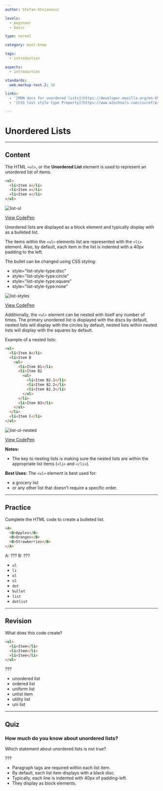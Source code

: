 ```yaml
---
author: Stefan-Stojanovic

levels:
  - beginner
  - basic

type: normal

category: must-know

tags:
  - introduction

aspects:
  - introduction

standards:
  web.markup-text.2: 10

links:
  - '[MDN docs for unordered lists](https://developer.mozilla.org/en-US/docs/Web/HTML/Element/ul){website}'
  - '[CSS list style type Property](https://www.w3schools.com/cssref/pr_list-style-type.asp){website}'

---
```

# Unordered Lists
---
## Content

The HTML `<ul>`, or the **Unordered List** element is used to represent an unordered list of items.
```html
<ul>
  <li>Item x</li>
  <li>Item x</li>
  <li>Item x</li>
</ul>
```
![list-ul](%3Csvg%20xmlns%3D%22http%3A%2F%2Fwww.w3.org%2F2000%2Fsvg%22%20width%3D%22320%22%20height%3D%2288%22%3E%3Cg%20fill%3D%22none%22%20fill-rule%3D%22evenodd%22%3E%3Crect%20width%3D%22320%22%20height%3D%2288%22%20fill%3D%22%23FFF%22%20rx%3D%229%22%2F%3E%3Ctext%20fill%3D%22%23000%22%20font-family%3D%22ArialMT%2C%20Arial%22%20font-size%3D%2216%22%3E%3Ctspan%20x%3D%2217%22%20y%3D%2232%22%3E%20%E2%80%A2%20Item%20x%3C%2Ftspan%3E%20%3Ctspan%20x%3D%2217%22%20y%3D%2249%22%3E%20%E2%80%A2%20Item%20x%3C%2Ftspan%3E%20%3Ctspan%20x%3D%2217%22%20y%3D%2266%22%3E%20%E2%80%A2%20Item%20x%3C%2Ftspan%3E%3C%2Ftext%3E%3C%2Fg%3E%3C%2Fsvg%3E)

[View CodePen](https://codepen.io/enkidevs/pen/zLwOLq)

Unordered lists are displayed as a block element and typically display with as a bulleted list.

The items within the `<ul>` elements list are represented with the `<li>` element. Also, by default, each item in the list is indented with a 40px padding to the left.

The bullet can be changed using CSS styling:
  - style="list-style-type:disc"
  - style="list-style-type:circle"
  - style="list-style-type:square"
  - style="list-style-type:none"

![list-styles](%3Csvg%20xmlns%3D%22http%3A%2F%2Fwww.w3.org%2F2000%2Fsvg%22%20width%3D%22320%22%20height%3D%22101%22%3E%3Cg%20fill%3D%22none%22%20fill-rule%3D%22evenodd%22%3E%3Crect%20width%3D%22320%22%20height%3D%22101%22%20fill%3D%22%23FFF%22%20rx%3D%229%22%2F%3E%3Ccircle%20cx%3D%2222.5%22%20cy%3D%2227.5%22%20r%3D%222.5%22%20fill%3D%22%23000%22%2F%3E%3Ccircle%20cx%3D%2222.25%22%20cy%3D%2244.25%22%20r%3D%222.25%22%20stroke%3D%22%23000%22%2F%3E%3Ctext%20fill%3D%22%23000%22%20font-family%3D%22ArialMT%2C%20Arial%22%20font-size%3D%2216%22%3E%3Ctspan%20x%3D%2237%22%20y%3D%2232%22%3Edisc%3C%2Ftspan%3E%20%3Ctspan%20x%3D%2237%22%20y%3D%2249%22%3Ecircle%3C%2Ftspan%3E%20%3Ctspan%20x%3D%2237%22%20y%3D%2266%22%3Esquare%3C%2Ftspan%3E%20%3Ctspan%20x%3D%2237%22%20y%3D%2283%22%3Enone%3C%2Ftspan%3E%3C%2Ftext%3E%3Cpath%20fill%3D%22%23000%22%20d%3D%22M20%2059h4.5v4.5H20z%22%2F%3E%3C%2Fg%3E%3C%2Fsvg%3E)


[View CodePen](https://codepen.io/enkidevs/pen/qKMMyr)

Additionally, the `<ul>` element can be nested with itself any number of times. The primary unordered list is displayed with the discs by default,  nested lists will display with the circles by default, nested lists within nested lists will display with the squares by default.

Example of a nested lists:
```html
<ul>
  <li>Item A</li>
  <li>Item B
    <ul>
      <li>Item B1</li>
      <li>Item B2
        <ul>
          <li>Item B2.1</li>
          <li>Item B2.2</li>
          <li>Item B2.3</li>
        </ul>
      </li>
      <li>Item B3</li>
    </ul>
  </li>
  <li>Item C</li>
</ul>
```

![list-ul-nested](%3Csvg%20xmlns%3D%22http%3A%2F%2Fwww.w3.org%2F2000%2Fsvg%22%20width%3D%22320%22%20height%3D%22188%22%3E%3Cg%20fill%3D%22none%22%20fill-rule%3D%22evenodd%22%3E%3Crect%20width%3D%22320%22%20height%3D%22188%22%20fill%3D%22%23FFF%22%20rx%3D%229%22%2F%3E%3Cpath%20fill%3D%22%23000%22%20d%3D%22M35.63281%2025.39063c0-.54688.19401-1.01302.58203-1.39844.38803-.38542.85287-.57813%201.39453-.57813.54688%200%201.01433.1927%201.40235.57813.38802.38542.58203.85156.58203%201.39843%200%20.54688-.194%201.01433-.58203%201.40235-.38802.38802-.85547.58203-1.40234.58203-.54167%200-1.00651-.194-1.39454-.58203-.38802-.38802-.58203-.85547-.58203-1.40235zM46.32031%2031V19.54687h1.51563V31H46.3203zm7.07813-1.25781l.20312%201.24218c-.39583.08334-.75.125-1.0625.125-.51042%200-.90625-.08072-1.1875-.24218s-.47916-.3737-.59375-.63672c-.11458-.26302-.17187-.8164-.17187-1.66016v-4.77343h-1.03125v-1.09376h1.03125v-2.05468l1.39843-.84375v2.89843h1.41407v1.09376h-1.41407v4.85156c0%20.40104.02474.65885.07422.77343.04948.11459.13021.20573.2422.27344.11197.06771.27213.10157.48046.10157.15625%200%20.36198-.01823.61719-.0547zm7.05468-1.41407l1.45313.1797c-.22917.84896-.65364%201.5078-1.27344%201.97656-.6198.46875-1.41145.70312-2.375.70312-1.21355%200-2.17578-.3737-2.88672-1.1211-.71094-.7474-1.0664-1.79556-1.0664-3.14453%200-1.39584.35937-2.47916%201.07812-3.25.71876-.77083%201.65104-1.15624%202.79688-1.15624%201.10938%200%202.01562.3776%202.71875%201.1328.70313.75522%201.05468%201.8177%201.05468%203.1875%200%20.08334-.0026.20834-.0078.375h-6.1875c.05208.91147.30989%201.60938.77343%202.09376.46354.48437%201.04166.72656%201.73438.72656.51562%200%20.95572-.13542%201.3203-.40625.3646-.27083.65365-.70312.8672-1.29688zm-4.61718-2.27343h4.63281c-.0625-.69792-.23958-1.22135-.53125-1.57032-.44792-.54166-1.02864-.8125-1.74219-.8125-.64583%200-1.1888.21615-1.6289.64844-.44011.4323-.6836%201.01042-.73047%201.73438zM63.67187%2031v-8.29688h1.25782v1.16407c.26042-.40625.60677-.73307%201.03906-.98047.4323-.2474.92448-.3711%201.47656-.3711.61459%200%201.11849.1276%201.51172.38282.39323.2552.67057.61197.83203%201.07031.65626-.96875%201.51041-1.45313%202.5625-1.45313.82292%200%201.45573.22787%201.89844.6836.44271.45573.66406%201.15755.66406%202.10547V31h-1.39844v-5.22656c0-.5625-.04557-.96745-.13671-1.21485-.09115-.2474-.25651-.44661-.4961-.59765-.23958-.15104-.52083-.22657-.84375-.22657-.58333%200-1.0677.19401-1.45312.58204-.38542.38802-.57813%201.0091-.57813%201.86328V31h-1.40625v-5.39063c0-.625-.11458-1.09374-.34375-1.40624-.22917-.3125-.60416-.46876-1.125-.46876-.39583%200-.76171.10417-1.09765.3125-.33594.20834-.57943.51302-.73047.91407-.15104.40104-.22656.97916-.22656%201.73437V31h-1.40626zm15.8125%200l4.39844-11.45313h1.63281L90.20313%2031h-1.72656l-1.33594-3.46875h-4.78906L81.09375%2031h-1.60938zm3.3047-4.70313h3.8828l-1.1953-3.17187c-.3646-.96355-.63542-1.7552-.8125-2.375-.14584.73438-.35157%201.46354-.6172%202.1875l-1.2578%203.35938zM35.6328%2042.39064c0-.54688.19401-1.01302.58203-1.39844.38803-.38542.85287-.57813%201.39453-.57813.54688%200%201.01433.1927%201.40235.57813.38802.38542.58203.85156.58203%201.39843%200%20.54688-.194%201.01433-.58203%201.40235-.38802.38802-.85547.58203-1.40234.58203-.54167%200-1.00651-.194-1.39454-.58203-.38802-.38802-.58203-.85547-.58203-1.40234zM46.32031%2048V36.54687h1.51563V48H46.3203zm7.07813-1.25781l.20312%201.24218c-.39583.08334-.75.125-1.0625.125-.51042%200-.90625-.08072-1.1875-.24218s-.47916-.3737-.59375-.63672c-.11458-.26302-.17187-.8164-.17187-1.66016v-4.77343h-1.03125v-1.09376h1.03125v-2.05468l1.39843-.84375v2.89843h1.41407v1.09376h-1.41407v4.85156c0%20.40104.02474.65885.07422.77343.04948.11459.13021.20573.2422.27344.11197.06771.27213.10157.48046.10157.15625%200%20.36198-.01823.61719-.0547zm7.05468-1.41407l1.45313.1797c-.22917.84896-.65364%201.5078-1.27344%201.97655-.6198.46876-1.41145.70313-2.375.70313-1.21355%200-2.17578-.3737-2.88672-1.1211-.71094-.7474-1.0664-1.79556-1.0664-3.14453%200-1.39584.35937-2.47916%201.07812-3.25.71876-.77083%201.65104-1.15624%202.79688-1.15624%201.10938%200%202.01562.3776%202.71875%201.1328.70313.75522%201.05468%201.8177%201.05468%203.1875%200%20.08334-.0026.20834-.0078.375h-6.1875c.05208.91147.30989%201.60938.77343%202.09376.46354.48437%201.04166.72656%201.73438.72656.51562%200%20.95572-.13542%201.3203-.40625.3646-.27083.65365-.70312.8672-1.29688zm-4.61718-2.27343h4.63281c-.0625-.69792-.23958-1.22135-.53125-1.57032-.44792-.54166-1.02864-.8125-1.74219-.8125-.64583%200-1.1888.21615-1.6289.64844-.44011.4323-.6836%201.01042-.73047%201.73438zM63.67187%2048v-8.29688h1.25782v1.16407c.26042-.40625.60677-.73307%201.03906-.98047.4323-.2474.92448-.3711%201.47656-.3711.61459%200%201.11849.1276%201.51172.38282.39323.2552.67057.61197.83203%201.07031.65626-.96875%201.51041-1.45313%202.5625-1.45313.82292%200%201.45573.22787%201.89844.6836.44271.45573.66406%201.15755.66406%202.10547V48h-1.39844v-5.22656c0-.5625-.04557-.96745-.13671-1.21485-.09115-.2474-.25651-.44661-.4961-.59765-.23958-.15104-.52083-.22657-.84375-.22657-.58333%200-1.0677.19401-1.45312.58204-.38542.38802-.57813%201.0091-.57813%201.86328V48h-1.40625v-5.39063c0-.625-.11458-1.09374-.34375-1.40624-.22917-.3125-.60416-.46876-1.125-.46876-.39583%200-.76171.10417-1.09765.3125-.33594.20834-.57943.51302-.73047.91407-.15104.40104-.22656.97916-.22656%201.73437V48h-1.40626zm17.89063%200V36.54687h4.29688c.875%200%201.57682.11589%202.10546.34766.52865.23177.94271.58854%201.2422%201.07031.29947.48178.44921.98568.44921%201.51172%200%20.48959-.13281.95052-.39844%201.38282-.26562.43229-.66666.78124-1.20312%201.04687.6927.20313%201.22526.54948%201.59765%201.03906.3724.48959.5586%201.0677.5586%201.73438%200%20.53646-.11328%201.03515-.33985%201.4961-.22656.46093-.5065.8164-.83984%201.0664-.33334.25-.7513.4388-1.2539.5664-.50261.1276-1.1185.19141-1.84766.19141H81.5625zm1.51563-6.64063h2.47656c.67188%200%201.15364-.04427%201.44531-.1328.38542-.1146.67578-.3047.8711-.57032.1953-.26563.29296-.59896.29296-1%200-.38021-.09114-.71484-.27344-1.0039-.18229-.28907-.4427-.48698-.78124-.59376-.33855-.10677-.91927-.16015-1.7422-.16015h-2.28906v3.46093zm0%205.28907h2.85156c.48958%200%20.83333-.01823%201.03125-.05469.34896-.0625.64062-.16667.875-.3125.23437-.14583.42708-.35807.57812-.63672.15104-.27865.22656-.60026.22656-.96484%200-.42709-.10937-.79818-.32812-1.11328-.21875-.3151-.52213-.53646-.91016-.66407-.38802-.1276-.9466-.1914-1.67578-.1914h-2.64844v3.9375zM55.39843%2057.75c.54168%200%201.00391.1914%201.38673.57422.38281.38281.57422.84505.57422%201.38672s-.1914%201.0039-.57422%201.38672c-.38282.38281-.84505.57422-1.38672.57422s-1.0039-.1914-1.38672-.57422c-.38282-.38282-.57422-.84505-.57422-1.38672s.1901-1.0039.57031-1.38672c.38021-.38282.84375-.57422%201.39063-.57422zm0%20.59375c-.3802%200-.70312.13411-.96874.40234-.26563.26823-.39844.58985-.39844.96485%200%20.3802.13411.70312.40234.96875.26823.26562.58985.39843.96485.39843s.69661-.1328.96484-.39843c.26823-.26563.40234-.58854.40234-.96875%200-.375-.1328-.69662-.39843-.96485-.26563-.26823-.58854-.40234-.96875-.40234zM64.17189%2065V53.54687h1.51562V65h-1.51563zM71.25%2063.74219l.20313%201.24218c-.39584.08334-.75.125-1.0625.125-.51042%200-.90625-.08072-1.1875-.24218-.28126-.16146-.47917-.3737-.59376-.63672-.11458-.26302-.17187-.8164-.17187-1.66016v-4.77343h-1.03125v-1.09376h1.03125v-2.05468l1.39844-.84375v2.89843H71.25v1.09376h-1.41406v4.85156c0%20.40104.02474.65885.07422.77343.04948.11459.1302.20573.24218.27344.11198.06771.27214.10157.48047.10157.15625%200%20.36198-.01823.61719-.0547zm7.05469-1.41407l1.45312.1797c-.22917.84896-.65364%201.5078-1.27344%201.97655-.61979.46876-1.41145.70313-2.375.70313-1.21354%200-2.17577-.3737-2.88671-1.1211-.71094-.7474-1.06641-1.79556-1.06641-3.14453%200-1.39584.35937-2.47916%201.07813-3.25.71875-.77083%201.65103-1.15624%202.79687-1.15624%201.10938%200%202.01562.3776%202.71875%201.1328.70313.75522%201.05469%201.8177%201.05469%203.1875%200%20.08334-.0026.20834-.00781.375h-6.1875c.05208.91147.30989%201.60938.77343%202.09376.46355.48437%201.04167.72656%201.73438.72656.51563%200%20.95572-.13542%201.32031-.40625.36459-.27083.65364-.70312.86719-1.29688zM73.6875%2060.0547h4.63281c-.0625-.69792-.23958-1.22135-.53125-1.57032-.44792-.54166-1.02864-.8125-1.74219-.8125-.64583%200-1.1888.21615-1.6289.64844-.4401.4323-.6836%201.01042-.73047%201.73438zM81.52344%2065v-8.29688h1.25781v1.16407c.26042-.40625.60677-.73307%201.03906-.98047.4323-.2474.92448-.3711%201.47656-.3711.6146%200%201.1185.1276%201.51172.38282.39323.2552.67058.61197.83204%201.07031.65625-.96875%201.5104-1.45313%202.5625-1.45313.82292%200%201.45572.22787%201.89843.6836.44271.45573.66406%201.15755.66406%202.10547V65H91.3672v-5.22656c0-.5625-.04557-.96745-.13672-1.21485-.09115-.2474-.25651-.44661-.4961-.59765-.23958-.15104-.52083-.22657-.84374-.22657-.58334%200-1.06771.19401-1.45313.58204-.38542.38802-.57813%201.0091-.57813%201.86328V65h-1.40624v-5.39063c0-.625-.11459-1.09374-.34376-1.40624-.22916-.3125-.60416-.46876-1.125-.46876-.39583%200-.76171.10417-1.09765.3125-.33594.20834-.57943.51302-.73047.91407-.15104.40104-.22656.97916-.22656%201.73437V65h-1.40625zm17.89062%200V53.54687h4.29688c.875%200%201.57682.11589%202.10547.34766.52864.23177.9427.58854%201.24218%201.07031.29948.48178.44922.98568.44922%201.51172%200%20.48959-.1328.95052-.39844%201.38282-.26562.43229-.66666.78124-1.20312%201.04687.69271.20313%201.22526.54948%201.59766%201.03906.3724.48959.55859%201.0677.55859%201.73438%200%20.53646-.11328%201.03515-.33984%201.4961-.22657.46093-.50651.8164-.83985%201.0664-.33333.25-.7513.4388-1.2539.5664-.50261.1276-1.11849.19141-1.84766.19141h-4.36719zm1.51563-6.64063h2.47656c.67188%200%201.15364-.04427%201.44531-.1328.38542-.1146.67578-.3047.8711-.57032.19531-.26563.29296-.59896.29296-1%200-.38021-.09114-.71484-.27343-1.0039-.1823-.28907-.4427-.48698-.78125-.59376-.33855-.10677-.91927-.16015-1.74219-.16015h-2.28906v3.46093zm0%205.28907h2.85156c.48959%200%20.83333-.01823%201.03125-.05469.34896-.0625.64062-.16667.875-.3125.23438-.14583.42708-.35807.57813-.63672.15104-.27865.22656-.60026.22656-.96484%200-.42709-.10938-.79818-.32813-1.11328-.21875-.3151-.52213-.53646-.91015-.66407-.38803-.1276-.94662-.1914-1.67579-.1914h-2.64843v3.9375zM114.875%2065h-1.40625v-8.96094c-.33854.32292-.78255.64583-1.33203.96875-.54948.32292-1.04297.5651-1.48047.72657V56.375c.78646-.3698%201.47396-.8177%202.0625-1.34375.58854-.52604%201.0052-1.03646%201.25-1.53125h.90625V65zm-59.47656%209.75c.54167%200%201.0039.1914%201.38672.57422.38281.38281.57422.84505.57422%201.38672s-.1914%201.0039-.57422%201.38672c-.38282.38281-.84505.57421-1.38672.57421s-1.0039-.1914-1.38672-.57421c-.38282-.38282-.57422-.84505-.57422-1.38672s.1901-1.0039.57031-1.38672c.38021-.38282.84375-.57422%201.39063-.57422zm0%20.59375c-.38021%200-.70313.13411-.96875.40234-.26563.26823-.39844.58985-.39844.96485%200%20.3802.13411.70312.40234.96875.26823.26562.58985.39844.96485.39844s.69661-.13282.96484-.39844c.26823-.26563.40234-.58854.40234-.96875%200-.375-.1328-.69662-.39843-.96485-.26563-.26823-.58854-.40234-.96875-.40234zM64.17187%2082V70.54687h1.51563V82h-1.51563zM71.25%2080.74219l.20313%201.24219c-.39584.08333-.75.125-1.0625.125-.51042%200-.90625-.08073-1.1875-.2422-.28126-.16145-.47917-.37369-.59376-.63671-.11458-.26302-.17187-.8164-.17187-1.66016v-4.77344h-1.03125v-1.09374h1.03125v-2.0547l1.39844-.84374v2.89844H71.25v1.09374h-1.41406v4.85157c0%20.40104.02474.65885.07422.77344.04948.11458.1302.20572.24218.27343.11198.06771.27214.10156.48047.10156.15625%200%20.36198-.01822.61719-.05468zm7.05469-1.41406l1.45312.17968c-.22917.84897-.65364%201.50781-1.27344%201.97656-.61979.46876-1.41145.70313-2.375.70313-1.21354%200-2.17577-.3737-2.88671-1.1211-.71094-.7474-1.06641-1.79556-1.06641-3.14453%200-1.39584.35937-2.47916%201.07813-3.25.71875-.77083%201.65103-1.15624%202.79687-1.15624%201.10938%200%202.01562.3776%202.71875%201.1328.70313.75522%201.05469%201.8177%201.05469%203.1875%200%20.08334-.0026.20834-.00781.375h-6.1875c.05208.91147.30989%201.60938.77343%202.09376.46355.48437%201.04167.72656%201.73438.72656.51563%200%20.95572-.13542%201.32031-.40625.36459-.27083.65364-.70312.86719-1.29688zm-4.61719-2.27344h4.63281c-.0625-.69792-.23958-1.22135-.53125-1.57031-.44792-.54167-1.02864-.8125-1.74219-.8125-.64583%200-1.1888.21614-1.6289.64843-.4401.4323-.6836%201.01042-.73047%201.73438zM81.52344%2082v-8.29688h1.25781v1.16407c.26042-.40625.60677-.73307%201.03906-.98047.4323-.2474.92448-.3711%201.47656-.3711.6146%200%201.1185.1276%201.51172.38282.39323.2552.67058.61197.83204%201.07031.65625-.96875%201.5104-1.45313%202.5625-1.45313.82292%200%201.45572.22787%201.89843.6836.44271.45573.66406%201.15755.66406%202.10547V82H91.3672v-5.22656c0-.5625-.04557-.96745-.13672-1.21485-.09115-.2474-.25651-.44661-.4961-.59765-.23958-.15104-.52083-.22656-.84374-.22656-.58334%200-1.06771.194-1.45313.58203-.38542.38802-.57813%201.0091-.57813%201.86328V82h-1.40624v-5.39063c0-.625-.11459-1.09374-.34376-1.40624-.22916-.3125-.60416-.46876-1.125-.46876-.39583%200-.76171.10417-1.09765.3125-.33594.20834-.57943.51302-.73047.91407-.15104.40104-.22656.97916-.22656%201.73437V82h-1.40625zm17.89062%200V70.54687h4.29688c.875%200%201.57682.11589%202.10547.34766.52864.23177.9427.58854%201.24218%201.07031.29948.48178.44922.98568.44922%201.51172%200%20.48959-.1328.95052-.39844%201.38281-.26562.4323-.66666.78125-1.20312%201.04688.69271.20313%201.22526.54948%201.59766%201.03906.3724.48959.55859%201.0677.55859%201.73438%200%20.53646-.11328%201.03515-.33984%201.4961-.22657.46093-.50651.8164-.83985%201.0664-.33333.25-.7513.4388-1.2539.5664-.50261.1276-1.11849.19141-1.84766.19141h-4.36719zm1.51563-6.64063h2.47656c.67188%200%201.15364-.04427%201.44531-.1328.38542-.1146.67578-.3047.8711-.57032.19531-.26563.29296-.59896.29296-1%200-.38021-.09114-.71484-.27343-1.0039-.1823-.28907-.4427-.48698-.78125-.59376-.33855-.10677-.91927-.16015-1.74219-.16015h-2.28906v3.46094zm0%205.28907h2.85156c.48959%200%20.83333-.01823%201.03125-.05469.34896-.0625.64062-.16667.875-.3125.23438-.14583.42708-.35807.57813-.63672.15104-.27865.22656-.60026.22656-.96484%200-.42709-.10938-.79818-.32813-1.11328-.21875-.31511-.52213-.53646-.91015-.66407-.38803-.1276-.94662-.1914-1.67579-.1914h-2.64843v3.9375zm16.03906%200V82h-7.57031c-.01042-.33854.04427-.66406.16406-.97656.1927-.51563.5013-1.02344.92578-1.52344.42448-.5%201.03776-1.07812%201.83984-1.73438%201.2448-1.02083%202.08594-1.82942%202.52344-2.42578.4375-.59635.65625-1.16015.65625-1.6914%200-.5573-.19921-1.02734-.59765-1.41016-.39844-.38281-.91797-.57422-1.5586-.57422-.67708%200-1.21875.20313-1.625.60938s-.61198.96874-.61719%201.6875l-1.4453-.14844c.09895-1.07813.47134-1.89974%201.11718-2.46484.64584-.56511%201.51301-.84766%202.60156-.84766%201.09897%200%201.96875.30468%202.60938.91406.64063.60938.96094%201.36458.96094%202.26563%200%20.45833-.09375.90885-.28126%201.35156-.1875.44271-.4987.90885-.93359%201.39844-.4349.48958-1.15755%201.16145-2.16797%202.01562-.84375.70834-1.38541%201.1888-1.625%201.4414-.23958.25261-.4375.50652-.59375.76173h5.61719zM74.98437%2091.90625v3.61719H71.3672v-3.61719h3.61719zM81.95314%2099V87.54687h1.51562V99h-1.51563zm7.07812-1.25781l.20313%201.24219c-.39584.08333-.75.125-1.0625.125-.51042%200-.90625-.08073-1.1875-.2422-.28126-.16145-.47917-.37369-.59376-.63671-.11458-.26302-.17187-.8164-.17187-1.66016v-4.77344H85.1875v-1.09374h1.03125v-2.0547l1.39844-.84374v2.89844h1.41406v1.09374h-1.41406v4.85157c0%20.40104.02474.65885.07422.77344.04948.11458.1302.20572.24218.27343.11198.06771.27214.10156.48047.10156.15625%200%20.36198-.01822.61719-.05468zm7.05469-1.41406l1.45312.17968c-.22917.84897-.65364%201.50781-1.27344%201.97656-.61979.46876-1.41145.70313-2.375.70313-1.21354%200-2.17577-.3737-2.88671-1.1211-.71094-.7474-1.06641-1.79556-1.06641-3.14453%200-1.39584.35937-2.47916%201.07813-3.25.71875-.77083%201.65103-1.15624%202.79687-1.15624%201.10938%200%202.01562.3776%202.71875%201.1328.70313.75522%201.05469%201.8177%201.05469%203.1875%200%20.08334-.0026.20834-.00781.375h-6.1875c.05208.91147.30989%201.60938.77343%202.09376.46355.48437%201.04167.72656%201.73438.72656.51563%200%20.95572-.13542%201.32031-.40625.36459-.27083.65364-.70312.86719-1.29688zm-4.61719-2.27344h4.63281c-.0625-.69792-.23958-1.22135-.53125-1.57031-.44792-.54167-1.02864-.8125-1.74219-.8125-.64583%200-1.1888.21614-1.6289.64843-.4401.4323-.6836%201.01042-.73047%201.73438zM99.30469%2099v-8.29688h1.25781v1.16407c.26042-.40625.60677-.73307%201.03906-.98047.4323-.2474.92448-.3711%201.47656-.3711.6146%200%201.1185.1276%201.51172.38282.39324.2552.67058.61197.83204%201.07031.65625-.96875%201.5104-1.45313%202.5625-1.45313.82292%200%201.45572.22787%201.89843.6836.44271.45573.66406%201.15755.66406%202.10547V99h-1.39843v-5.22656c0-.5625-.04557-.96745-.13672-1.21485-.09115-.2474-.25651-.44661-.4961-.59765-.23958-.15104-.52083-.22656-.84374-.22656-.58334%200-1.06771.194-1.45313.58203-.38542.38802-.57813%201.0091-.57813%201.86328V99h-1.40624v-5.39063c0-.625-.11459-1.09374-.34376-1.40624-.22916-.3125-.60416-.46876-1.125-.46876-.39583%200-.76171.10417-1.09765.3125-.33594.20834-.57943.51302-.73047.91407-.15104.40104-.22656.97916-.22656%201.73437V99h-1.40625zm17.89062%200V87.54687h4.29688c.875%200%201.57682.11589%202.10547.34766.52864.23177.9427.58854%201.24218%201.07031.29948.48178.44922.98568.44922%201.51172%200%20.48959-.1328.95052-.39844%201.38281-.26562.4323-.66666.78125-1.20312%201.04688.69271.20313%201.22526.54948%201.59766%201.03906.3724.48959.55859%201.0677.55859%201.73438%200%20.53646-.11328%201.03515-.33984%201.4961-.22657.46093-.50651.8164-.83985%201.0664-.33333.25-.7513.4388-1.2539.5664-.50261.1276-1.11849.19141-1.84766.19141h-4.36719zm1.51563-6.64063h2.47656c.67188%200%201.15364-.04427%201.44531-.1328.38542-.1146.67578-.3047.8711-.57032.19531-.26563.29296-.59896.29296-1%200-.38021-.09114-.71484-.27343-1.0039-.1823-.28907-.4427-.48698-.78125-.59376-.33855-.10677-.91927-.16015-1.74219-.16015h-2.28906v3.46094zm0%205.28907h2.85156c.48959%200%20.83333-.01823%201.03125-.05469.34896-.0625.64062-.16667.875-.3125.23438-.14583.42708-.35807.57813-.63672.15104-.27865.22656-.60026.22656-.96484%200-.42709-.10938-.79818-.32813-1.11328-.21875-.31511-.52213-.53646-.91015-.66407-.38803-.1276-.94662-.1914-1.67579-.1914h-2.64843v3.9375zm16.03906%200V99h-7.57031c-.01042-.33854.04427-.66406.16406-.97656.1927-.51563.5013-1.02344.92578-1.52344.42448-.5%201.03776-1.07812%201.83984-1.73438%201.2448-1.02083%202.08594-1.82942%202.52344-2.42578.4375-.59635.65625-1.16015.65625-1.6914%200-.5573-.19921-1.02734-.59765-1.41016-.39844-.38281-.91797-.57422-1.5586-.57422-.67708%200-1.21875.20313-1.625.60938s-.61198.96874-.61719%201.6875l-1.4453-.14844c.09895-1.07813.47134-1.89974%201.11718-2.46484.64584-.56511%201.51301-.84766%202.60156-.84766%201.09897%200%201.96875.30468%202.60938.91406.64063.60938.96094%201.36458.96094%202.26563%200%20.45833-.09375.90885-.28125%201.35156-.1875.44271-.4987.90885-.9336%201.39844-.4349.48958-1.15755%201.16145-2.16797%202.01562-.84375.70834-1.38541%201.1888-1.625%201.4414-.23958.25261-.4375.50652-.59375.76173H134.75zM137.04688%2099v-1.60156h1.60156V99h-1.60156zM146%2099h-1.40625v-8.96094c-.33854.32292-.78255.64583-1.33203.96875-.54948.32292-1.04297.5651-1.48047.72656V90.375c.78646-.3698%201.47395-.8177%202.0625-1.34375.58855-.52604%201.0052-1.03646%201.25-1.53125H146V99zm-71.01563%209.90625v3.61719H71.3672v-3.61719h3.61719zM81.95314%20116v-11.45313h1.51562V116h-1.51563zm7.07812-1.25781l.20313%201.24219c-.39584.08333-.75.125-1.0625.125-.51042%200-.90625-.08073-1.1875-.2422-.28126-.16145-.47917-.37369-.59376-.63671-.11458-.26302-.17187-.8164-.17187-1.66016v-4.77344H85.1875v-1.09374h1.03125v-2.0547l1.39844-.84374v2.89844h1.41406v1.09374h-1.41406v4.85157c0%20.40104.02474.65885.07422.77344.04948.11458.1302.20572.24218.27343.11198.06771.27214.10156.48047.10156.15625%200%20.36198-.01822.61719-.05468zm7.05469-1.41406l1.45312.17968c-.22917.84896-.65364%201.50781-1.27344%201.97656-.61979.46876-1.41145.70313-2.375.70313-1.21354%200-2.17577-.3737-2.88671-1.1211-.71094-.7474-1.06641-1.79556-1.06641-3.14453%200-1.39584.35937-2.47916%201.07813-3.25.71875-.77083%201.65103-1.15624%202.79687-1.15624%201.10938%200%202.01562.3776%202.71875%201.1328.70313.75522%201.05469%201.8177%201.05469%203.1875%200%20.08334-.0026.20834-.00781.375h-6.1875c.05208.91147.30989%201.60938.77343%202.09376.46355.48438%201.04167.72656%201.73438.72656.51563%200%20.95572-.13541%201.32031-.40625.36459-.27084.65364-.70312.86719-1.29688zm-4.61719-2.27344h4.63281c-.0625-.69792-.23958-1.22135-.53125-1.57031-.44792-.54167-1.02864-.8125-1.74219-.8125-.64583%200-1.1888.21614-1.6289.64843-.4401.4323-.6836%201.01042-.73047%201.73438zM99.30469%20116v-8.29688h1.25781v1.16407c.26042-.40625.60677-.73307%201.03906-.98047.4323-.2474.92448-.3711%201.47656-.3711.6146%200%201.1185.1276%201.51172.38282.39324.2552.67058.61197.83204%201.07031.65625-.96876%201.5104-1.45313%202.5625-1.45313.82292%200%201.45572.22787%201.89843.6836.44271.45573.66406%201.15755.66406%202.10547V116h-1.39843v-5.22656c0-.5625-.04557-.96745-.13672-1.21485-.09115-.2474-.25651-.44661-.4961-.59765-.23958-.15104-.52083-.22656-.84374-.22656-.58334%200-1.06771.194-1.45313.58203-.38542.38802-.57813%201.0091-.57813%201.86328V116h-1.40624v-5.39063c0-.625-.11459-1.09374-.34376-1.40624-.22916-.3125-.60416-.46876-1.125-.46876-.39583%200-.76171.10417-1.09765.3125-.33594.20834-.57943.51302-.73047.91407-.15104.40104-.22656.97916-.22656%201.73437V116h-1.40625zm17.89062%200v-11.45313h4.29688c.875%200%201.57682.11589%202.10547.34766.52864.23177.9427.58854%201.24218%201.07031.29948.48178.44922.98568.44922%201.51172%200%20.48959-.1328.95052-.39844%201.38281-.26562.4323-.66666.78125-1.20312%201.04688.69271.20313%201.22526.54948%201.59766%201.03906.3724.48959.55859%201.0677.55859%201.73438%200%20.53646-.11328%201.03515-.33984%201.4961-.22657.46093-.50651.8164-.83985%201.0664-.33333.25-.7513.4388-1.2539.5664-.50261.1276-1.11849.19141-1.84766.19141h-4.36719zm1.51563-6.64063h2.47656c.67188%200%201.15364-.04426%201.44531-.1328.38542-.1146.67578-.3047.8711-.57032.19531-.26563.29296-.59896.29296-1%200-.38021-.09114-.71484-.27343-1.0039-.1823-.28907-.4427-.48699-.78125-.59376-.33855-.10677-.91927-.16015-1.74219-.16015h-2.28906v3.46094zm0%205.28907h2.85156c.48959%200%20.83333-.01823%201.03125-.05469.34896-.0625.64062-.16667.875-.3125.23438-.14583.42708-.35807.57813-.63672.15104-.27865.22656-.60026.22656-.96484%200-.42709-.10938-.79818-.32813-1.11328-.21875-.3151-.52213-.53646-.91015-.66407-.38803-.1276-.94662-.1914-1.67579-.1914h-2.64843v3.9375zm16.03906%200V116h-7.57031c-.01042-.33854.04427-.66406.16406-.97656.1927-.51563.5013-1.02344.92578-1.52344.42448-.5%201.03776-1.07812%201.83984-1.73438%201.2448-1.02083%202.08594-1.82942%202.52344-2.42578.4375-.59635.65625-1.16015.65625-1.6914%200-.5573-.19921-1.02734-.59765-1.41016-.39844-.38281-.91797-.57422-1.5586-.57422-.67708%200-1.21875.20313-1.625.60938s-.61198.96874-.61719%201.6875l-1.4453-.14844c.09895-1.07813.47134-1.89974%201.11718-2.46484.64584-.56511%201.51301-.84766%202.60156-.84766%201.09897%200%201.96875.30468%202.60938.91406.64063.60938.96094%201.36458.96094%202.26563%200%20.45833-.09375.90885-.28125%201.35156-.1875.44271-.4987.90885-.9336%201.39844-.4349.48958-1.15755%201.16145-2.16797%202.01562-.84375.70834-1.38541%201.1888-1.625%201.4414-.23958.25261-.4375.50652-.59375.76173H134.75zM137.04688%20116v-1.60156h1.60156V116h-1.60156zm11.04687-1.35156V116h-7.57031c-.01042-.33854.04427-.66406.16406-.97656.1927-.51563.5013-1.02344.92578-1.52344.42448-.5%201.03776-1.07812%201.83984-1.73438%201.2448-1.02083%202.08594-1.82942%202.52344-2.42578.4375-.59635.65625-1.16015.65625-1.6914%200-.5573-.19921-1.02734-.59765-1.41016-.39844-.38281-.91797-.57422-1.5586-.57422-.67708%200-1.21875.20313-1.625.60938s-.61198.96874-.61719%201.6875l-1.4453-.14844c.09895-1.07813.47134-1.89974%201.11718-2.46484.64584-.56511%201.51301-.84766%202.60156-.84766%201.09897%200%201.96875.30468%202.60938.91406.64063.60938.96094%201.36458.96094%202.26563%200%20.45833-.09375.90885-.28125%201.35156-.1875.44271-.4987.90885-.9336%201.39844-.4349.48958-1.15755%201.16145-2.16797%202.01562-.84375.70834-1.38541%201.1888-1.625%201.4414-.23958.25261-.4375.50652-.59375.76173h5.61719zm-73.10938%2011.25781v3.61719H71.3672v-3.61719h3.61719zM81.95314%20133v-11.45313h1.51562V133h-1.51563zm7.07812-1.25781l.20313%201.24219c-.39584.08333-.75.125-1.0625.125-.51042%200-.90625-.08073-1.1875-.2422-.28126-.16145-.47917-.37369-.59376-.63671-.11458-.26302-.17187-.8164-.17187-1.66016v-4.77344H85.1875v-1.09374h1.03125v-2.0547l1.39844-.84374v2.89844h1.41406v1.09374h-1.41406v4.85157c0%20.40104.02474.65885.07422.77344.04948.11458.1302.20572.24218.27343.11198.06771.27214.10156.48047.10156.15625%200%20.36198-.01822.61719-.05468zm7.05469-1.41406l1.45312.17968c-.22917.84896-.65364%201.50781-1.27344%201.97656-.61979.46876-1.41145.70313-2.375.70313-1.21354%200-2.17577-.3737-2.88671-1.1211-.71094-.7474-1.06641-1.79556-1.06641-3.14452%200-1.39584.35937-2.47917%201.07813-3.25.71875-.77084%201.65103-1.15626%202.79687-1.15626%201.10938%200%202.01562.3776%202.71875%201.13282.70313.75521%201.05469%201.8177%201.05469%203.1875%200%20.08333-.0026.20833-.00781.375h-6.1875c.05208.91146.30989%201.60937.77343%202.09375.46355.48438%201.04167.72656%201.73438.72656.51563%200%20.95572-.13541%201.32031-.40625.36459-.27084.65364-.70312.86719-1.29688zm-4.61719-2.27344h4.63281c-.0625-.69792-.23958-1.22135-.53125-1.57031-.44792-.54167-1.02864-.8125-1.74219-.8125-.64583%200-1.1888.21614-1.6289.64843-.4401.4323-.6836%201.01042-.73047%201.73438zM99.30469%20133v-8.29688h1.25781v1.16407c.26042-.40625.60677-.73307%201.03906-.98047.4323-.2474.92448-.3711%201.47656-.3711.6146%200%201.1185.1276%201.51172.38282.39324.2552.67058.61197.83204%201.07031.65625-.96876%201.5104-1.45313%202.5625-1.45313.82292%200%201.45572.22787%201.89843.6836.44271.45573.66406%201.15755.66406%202.10547V133h-1.39843v-5.22656c0-.5625-.04557-.96745-.13672-1.21485-.09115-.2474-.25651-.44661-.4961-.59765-.23958-.15104-.52083-.22656-.84374-.22656-.58334%200-1.06771.194-1.45313.58203-.38542.38802-.57813%201.0091-.57813%201.86328V133h-1.40624v-5.39063c0-.625-.11459-1.09374-.34376-1.40624-.22916-.3125-.60416-.46876-1.125-.46876-.39583%200-.76171.10417-1.09765.3125-.33594.20834-.57943.51302-.73047.91407-.15104.40104-.22656.97916-.22656%201.73437V133h-1.40625zm17.89062%200v-11.45313h4.29688c.875%200%201.57682.11589%202.10547.34766.52864.23177.9427.58854%201.24218%201.07031.29948.48178.44922.98568.44922%201.51172%200%20.48959-.1328.95052-.39844%201.38281-.26562.4323-.66666.78125-1.20312%201.04688.69271.20313%201.22526.54948%201.59766%201.03906.3724.48959.55859%201.0677.55859%201.73438%200%20.53646-.11328%201.03515-.33984%201.4961-.22657.46093-.50651.8164-.83985%201.0664-.33333.25-.7513.4388-1.2539.5664-.50261.1276-1.11849.19141-1.84766.19141h-4.36719zm1.51563-6.64063h2.47656c.67188%200%201.15364-.04426%201.44531-.1328.38542-.1146.67578-.3047.8711-.57032.19531-.26563.29296-.59896.29296-1%200-.38021-.09114-.71484-.27343-1.0039-.1823-.28907-.4427-.48699-.78125-.59376-.33855-.10677-.91927-.16015-1.74219-.16015h-2.28906v3.46094zm0%205.28907h2.85156c.48959%200%20.83333-.01823%201.03125-.05469.34896-.0625.64062-.16667.875-.3125.23438-.14583.42708-.35807.57813-.63672.15104-.27865.22656-.60026.22656-.96484%200-.42709-.10938-.79818-.32813-1.11328-.21875-.3151-.52213-.53646-.91015-.66407-.38803-.1276-.94662-.1914-1.67579-.1914h-2.64843v3.9375zm16.03906%200V133h-7.57031c-.01042-.33854.04427-.66406.16406-.97656.1927-.51563.5013-1.02344.92578-1.52344.42448-.5%201.03776-1.07812%201.83984-1.73438%201.2448-1.02083%202.08594-1.82942%202.52344-2.42578.4375-.59635.65625-1.16015.65625-1.6914%200-.5573-.19921-1.02734-.59765-1.41016-.39844-.38281-.91797-.57422-1.5586-.57422-.67708%200-1.21875.20313-1.625.60938s-.61198.96874-.61719%201.6875l-1.4453-.14844c.09895-1.07813.47134-1.89974%201.11718-2.46484.64584-.56511%201.51301-.84766%202.60156-.84766%201.09897%200%201.96875.30468%202.60938.91406.64063.60938.96094%201.36458.96094%202.26563%200%20.45833-.09375.90885-.28125%201.35156-.1875.44271-.4987.90885-.9336%201.39844-.4349.48958-1.15755%201.16145-2.16797%202.01562-.84375.70834-1.38541%201.1888-1.625%201.4414-.23958.25261-.4375.50652-.59375.76173H134.75zM137.04688%20133v-1.60156h1.60156V133h-1.60156zm3.66406-3.02344l1.40625-.1875c.16146.79688.4362%201.3711.82422%201.72266.38802.35156.86067.52734%201.41797.52734.66146%200%201.22004-.22916%201.67578-.6875.45573-.45833.68359-1.02604.68359-1.70312%200-.64584-.21094-1.17839-.63281-1.59766-.42188-.41927-.95833-.6289-1.60938-.6289-.26562%200-.59635.05208-.99219.15624l.15625-1.23437c.09375.01042.16928.01563.22657.01563.59896%200%201.13802-.15625%201.61719-.46876.47916-.3125.71875-.79426.71875-1.4453%200-.51563-.17448-.94271-.52344-1.28126-.34896-.33854-.79948-.50781-1.35156-.50781-.54688%200-1.0026.17187-1.3672.51563-.36458.34375-.59895.85937-.70312%201.54687l-1.40625-.25c.17188-.94271.5625-1.67317%201.17188-2.1914.60938-.51824%201.36718-.77735%202.27344-.77735.625%200%201.20051.13411%201.72656.40234.52604.26823.92838.63412%201.20703%201.09766.27865.46354.41797.95573.41797%201.47656%200%20.4948-.13281.94531-.39844%201.35156-.26563.40626-.65885.72917-1.17969.96876.67709.15625%201.20313.48046%201.57813.97265.375.4922.5625%201.10807.5625%201.84766%200%201-.36458%201.84765-1.09375%202.54297-.72917.69531-1.65104%201.04297-2.76563%201.04297-1.00521%200-1.83984-.29948-2.5039-.89844-.66407-.59896-1.04297-1.375-1.13672-2.32813zM50.95313%20142.75c.54166%200%201.0039.1914%201.38671.57422.38282.38281.57422.84505.57422%201.38672s-.1914%201.0039-.57422%201.38672c-.38281.38281-.84505.57422-1.38672.57422-.54166%200-1.0039-.1914-1.38671-.57422-.38282-.38282-.57422-.84505-.57422-1.38672s.1901-1.0039.57031-1.38672c.38021-.38282.84375-.57422%201.39063-.57422zm0%20.59375c-.38022%200-.70313.13411-.96876.40234-.26562.26823-.39843.58985-.39843.96485%200%20.3802.13411.70312.40234.96875.26823.26562.58984.39844.96484.39844s.69662-.13282.96485-.39844c.26823-.26563.40234-.58854.40234-.96875%200-.375-.1328-.69662-.39843-.96485-.26563-.26823-.58854-.40234-.96876-.40234zM59.72655%20150v-11.45313h1.51563V150h-1.51563zm7.07813-1.25781l.20312%201.24219c-.39583.08333-.75.125-1.0625.125-.51042%200-.90625-.08073-1.1875-.2422-.28125-.16145-.47916-.37369-.59375-.63671-.11458-.26302-.17187-.8164-.17187-1.66016v-4.77344h-1.03125v-1.09375h1.03125v-2.05468l1.39843-.84375v2.89844h1.41407v1.09375h-1.41406v4.85156c0%20.40104.02473.65885.07421.77344.04948.11458.13021.20572.2422.27343.11197.06771.27213.10156.48046.10156.15625%200%20.36198-.01822.61719-.05468zm7.05469-1.41406l1.45312.17968c-.22917.84896-.65364%201.50781-1.27344%201.97656-.6198.46876-1.41145.70313-2.375.70313-1.21355%200-2.17578-.3737-2.88672-1.1211-.71094-.7474-1.0664-1.79556-1.0664-3.14452%200-1.39584.35937-2.47917%201.07812-3.25.71876-.77084%201.65104-1.15625%202.79688-1.15625%201.10938%200%202.01562.3776%202.71875%201.1328.70313.75522%201.05469%201.8177%201.05469%203.1875%200%20.08334-.0026.20834-.00782.375h-6.1875c.05209.91147.3099%201.60938.77344%202.09376.46354.48438%201.04166.72656%201.73438.72656.51562%200%20.95572-.13541%201.3203-.40625.3646-.27084.65365-.70312.8672-1.29688zm-4.6172-2.27344H73.875c-.0625-.69792-.23958-1.22135-.53125-1.57031-.44792-.54167-1.02864-.8125-1.74219-.8125-.64583%200-1.1888.21614-1.6289.64843-.44011.4323-.6836%201.01042-.73047%201.73438zM77.07813%20150v-8.29688h1.25782v1.16407c.26042-.40625.60677-.73307%201.03906-.98047.4323-.2474.92448-.3711%201.47656-.3711.61459%200%201.11849.1276%201.51172.38282.39323.2552.67057.61197.83203%201.07031.65626-.96875%201.51041-1.45313%202.5625-1.45313.82292%200%201.45573.22787%201.89844.6836.44271.45573.66406%201.15755.66406%202.10547V150h-1.39844v-5.22656c0-.5625-.04557-.96745-.13671-1.21485-.09115-.2474-.25651-.44661-.4961-.59765-.23958-.15104-.52083-.22656-.84375-.22656-.58333%200-1.0677.194-1.45312.58203-.38542.38802-.57813%201.0091-.57813%201.86328V150h-1.40625v-5.39063c0-.625-.11458-1.09374-.34375-1.40625-.22917-.3125-.60416-.46875-1.125-.46875-.39583%200-.76171.10417-1.09765.3125-.33594.20834-.57943.51302-.73047.91407-.15104.40104-.22656.97916-.22656%201.73437V150h-1.40626zm17.89063%200v-11.45313h4.29688c.875%200%201.57681.11589%202.10546.34766.52865.23177.94271.58854%201.2422%201.07031.29947.48178.44921.98568.44921%201.51172%200%20.48959-.13281.95052-.39844%201.38281-.26562.4323-.66666.78125-1.20312%201.04688.6927.20313%201.22526.54948%201.59765%201.03906.3724.48959.5586%201.0677.5586%201.73438%200%20.53646-.11328%201.03515-.33985%201.4961-.22656.46093-.5065.8164-.83984%201.0664-.33334.25-.7513.4388-1.2539.5664-.50261.1276-1.1185.19141-1.84766.19141h-4.36719zm1.51563-6.64063h2.47656c.67188%200%201.15364-.04427%201.44531-.1328.38542-.1146.67578-.3047.8711-.57032.1953-.26563.29296-.59896.29296-1%200-.38021-.09114-.71484-.27344-1.0039-.18229-.28907-.4427-.48699-.78124-.59376-.33855-.10677-.91927-.16015-1.7422-.16015h-2.28906v3.46094zm0%205.28907h2.85156c.48958%200%20.83333-.01823%201.03125-.05469.34896-.0625.64062-.16667.875-.3125.23437-.14583.42708-.35807.57812-.63672.15104-.27865.22656-.60026.22656-.96484%200-.42709-.10937-.79818-.32812-1.11328-.21875-.3151-.52213-.53646-.91016-.66407-.38802-.1276-.9466-.1914-1.67578-.1914h-2.64844v3.9375zm8.65624-1.67188l1.40626-.1875c.16145.79688.4362%201.3711.82421%201.72266.38803.35156.86068.52734%201.41797.52734.66146%200%201.22005-.22916%201.67578-.6875.45574-.45833.6836-1.02604.6836-1.70312%200-.64584-.21094-1.17839-.63281-1.59766-.42188-.41927-.95834-.6289-1.60938-.6289-.26563%200-.59635.05208-.99219.15625l.15625-1.23438c.09375.01042.16927.01563.22656.01563.59897%200%201.13802-.15625%201.6172-.46875.47916-.3125.71874-.79427.71874-1.44532%200-.51563-.17448-.9427-.52344-1.28125-.34896-.33854-.79947-.50781-1.35156-.50781-.54688%200-1.0026.17187-1.36719.51563-.36458.34375-.59895.85937-.70312%201.54687l-1.40625-.25c.17188-.94271.5625-1.67317%201.17188-2.1914.60937-.51824%201.36718-.77735%202.27343-.77735.625%200%201.20052.13411%201.72656.40234.52605.26823.92839.63412%201.20704%201.09766.27864.46354.41796.95573.41796%201.47656%200%20.4948-.1328.94531-.39843%201.35156-.26563.40626-.65885.72917-1.17969.96875.67709.15626%201.20312.48047%201.57813.97266.375.4922.5625%201.10807.5625%201.84766%200%201-.36459%201.84765-1.09376%202.54297-.72916.69531-1.65103%201.04297-2.76562%201.04297-1.00521%200-1.83984-.29948-2.5039-.89844-.66407-.59896-1.04297-1.375-1.13672-2.32813zm-69.5078%2014.41406c0-.54687.194-1.01301.58202-1.39843.38803-.38542.85287-.57813%201.39453-.57813.54688%200%201.01433.1927%201.40235.57813.38802.38542.58203.85156.58203%201.39844%200%20.54687-.194%201.01432-.58203%201.40234-.38802.38802-.85547.58203-1.40234.58203-.54167%200-1.00651-.194-1.39454-.58203-.38802-.38802-.58203-.85547-.58203-1.40234zM46.32031%20167v-11.45313h1.51562V167H46.3203zm7.07812-1.25781l.20312%201.24219c-.39583.08333-.75.125-1.0625.125-.51042%200-.90625-.08073-1.1875-.2422-.28125-.16145-.47916-.37369-.59375-.63671-.11458-.26302-.17187-.8164-.17187-1.66016v-4.77344h-1.03125v-1.09375h1.03125v-2.05468l1.39843-.84375v2.89844h1.41407v1.09375h-1.41407v4.85156c0%20.40104.02474.65885.07422.77344.04948.11458.13021.20572.2422.27343.11197.06771.27213.10156.48046.10156.15625%200%20.36198-.01822.61719-.05468zm7.05468-1.41406l1.45313.17968c-.22917.84896-.65364%201.50781-1.27344%201.97656-.6198.46876-1.41145.70313-2.375.70313-1.21355%200-2.17578-.3737-2.88672-1.1211-.71094-.7474-1.0664-1.79556-1.0664-3.14452%200-1.39584.35937-2.47917%201.07812-3.25.71876-.77084%201.65104-1.15625%202.79688-1.15625%201.10938%200%202.01562.3776%202.71875%201.1328.70313.75522%201.05468%201.8177%201.05468%203.1875%200%20.08334-.0026.20834-.0078.375h-6.1875c.05208.91147.30989%201.60938.77343%202.09376.46354.48438%201.04166.72656%201.73438.72656.51562%200%20.95572-.13541%201.3203-.40625.3646-.27084.65365-.70312.8672-1.29688zm-4.61718-2.27344h4.63281c-.0625-.69792-.23958-1.22135-.53125-1.57031-.44792-.54167-1.02864-.8125-1.74219-.8125-.64583%200-1.1888.21614-1.6289.64843-.44011.4323-.6836%201.01042-.73047%201.73438zM63.67187%20167v-8.29688h1.25782v1.16407c.26042-.40625.60677-.73307%201.03906-.98047.4323-.2474.92448-.3711%201.47656-.3711.61459%200%201.11849.1276%201.51172.38282.39323.2552.67057.61197.83203%201.07031.65626-.96875%201.51041-1.45313%202.5625-1.45313.82292%200%201.45573.22787%201.89844.6836.44271.45573.66406%201.15755.66406%202.10547V167h-1.39844v-5.22656c0-.5625-.04557-.96745-.13671-1.21485-.09115-.2474-.25651-.44661-.4961-.59765-.23958-.15104-.52083-.22656-.84375-.22656-.58333%200-1.0677.194-1.45312.58203-.38542.38802-.57813%201.0091-.57813%201.86328V167h-1.40625v-5.39063c0-.625-.11458-1.09374-.34375-1.40625-.22917-.3125-.60416-.46875-1.125-.46875-.39583%200-.76171.10417-1.09765.3125-.33594.20834-.57943.51302-.73047.91407-.15104.40104-.22656.97916-.22656%201.73437V167h-1.40626zm26.125-4.01563l1.51563.38282c-.31771%201.2448-.88932%202.194-1.71484%202.84765-.82553.65365-1.83463.98047-3.02735.98047-1.23438%200-2.23827-.2513-3.01172-.7539-.77344-.50261-1.36197-1.23047-1.76562-2.1836-.40365-.95313-.60547-1.97656-.60547-3.07031%200-1.19271.22786-2.23307.6836-3.1211.45573-.88802%201.10416-1.5625%201.9453-2.02343.84116-.46094%201.76693-.6914%202.77735-.6914%201.14584%200%202.10937.29166%202.89063.875.78125.58333%201.32551%201.40363%201.6328%202.46093l-1.49218.35156c-.26563-.83334-.65104-1.4401-1.15625-1.82031-.50521-.38021-1.14062-.57031-1.90625-.57031-.88021%200-1.61588.21093-2.20703.63281-.59115.42188-1.00651.98828-1.2461%201.69922-.23958.71094-.35937%201.444-.35937%202.19922%200%20.97396.14193%201.82421.42578%202.55078.28386.72656.72526%201.26953%201.32422%201.6289.59896.35938%201.2474.53907%201.94531.53907.84897%200%201.5677-.2448%202.15625-.73438.58855-.48958.98698-1.21614%201.19531-2.17969z%22%2F%3E%3C%2Fg%3E%3C%2Fsvg%3E)

[View CodePen](https://codepen.io/enkidevs/pen/PBmYBB)

**Notes:**
- The key to nesting lists is making sure the nested lists are within the appropriate list items (`<li>` and `</li>`).

**Best Uses:**
The `<ul>` element is best used for:

* a grocery list
* or any other list that doesn't require a specific order.

---
## Practice

Complete the HTML code to create a bulleted list.

```html
<A>
  <B>Apples</B>
  <B>Oranges</B>
  <B>Strawberries</B>
</A>
```

A: ???
B: ???

* `ul`
* `li`
* `ol`
* `nl`
* `dot`
* `bullet`
* `list`
* `dotlist`

---
## Revision

What does this code create?

```html
<ul>
  <li>Item</li>
  <li>Item</li>
  <li>Item</li>
</ul>
```

???

* unordered list
* ordered list
* uniform list
* unlist item
* utility list
* uni list

---
## Quiz

### How much do you know about unordered lists?

Which statement about unordered lists is not true?

???

* Paragraph tags are required within each list item.
* By default, each list item displays with a black disc.
* Typically, each line is indented with 40px of padding-left.
* They display as block elements.
